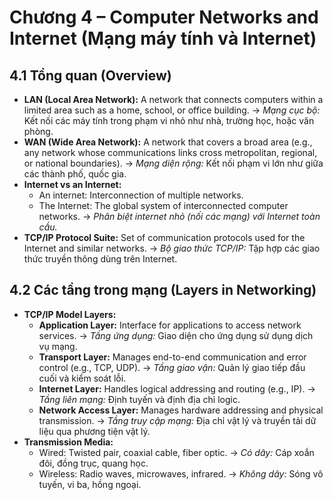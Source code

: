 # Chương 4 – Computer Networks and Internet (Mạng máy tính và Internet)

## 4.1 Tổng quan (Overview)

*   **LAN (Local Area Network):** A network that connects computers within a limited area such as a home, school, or office building.
    → *Mạng cục bộ:* Kết nối các máy tính trong phạm vi nhỏ như nhà, trường học, hoặc văn phòng.
*   **WAN (Wide Area Network):** A network that covers a broad area (e.g., any network whose communications links cross metropolitan, regional, or national boundaries).
    → *Mạng diện rộng:* Kết nối phạm vi lớn như giữa các thành phố, quốc gia.
*   **Internet vs an Internet:**
    *   An internet: Interconnection of multiple networks.
    *   The Internet: The global system of interconnected computer networks. → *Phân biệt internet nhỏ (nối các mạng) với Internet toàn cầu.*
*   **TCP/IP Protocol Suite:** Set of communication protocols used for the Internet and similar networks.
    → *Bộ giao thức TCP/IP:* Tập hợp các giao thức truyền thông dùng trên Internet.

## 4.2 Các tầng trong mạng (Layers in Networking)

*   **TCP/IP Model Layers:**
    *   **Application Layer:** Interface for applications to access network services.
        → *Tầng ứng dụng:* Giao diện cho ứng dụng sử dụng dịch vụ mạng.
    *   **Transport Layer:** Manages end-to-end communication and error control (e.g., TCP, UDP).
        → *Tầng giao vận:* Quản lý giao tiếp đầu cuối và kiểm soát lỗi.
    *   **Internet Layer:** Handles logical addressing and routing (e.g., IP).
        → *Tầng liên mạng:* Định tuyến và định địa chỉ logic.
    *   **Network Access Layer:** Manages hardware addressing and physical transmission.
        → *Tầng truy cập mạng:* Địa chỉ vật lý và truyền tải dữ liệu qua phương tiện vật lý.
*   **Transmission Media:**
    *   Wired: Twisted pair, coaxial cable, fiber optic.
        → *Có dây:* Cáp xoắn đôi, đồng trục, quang học.
    *   Wireless: Radio waves, microwaves, infrared.
        → *Không dây:* Sóng vô tuyến, vi ba, hồng ngoại.
